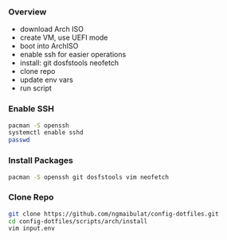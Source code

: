 ### Overview

- download Arch ISO
- create VM, use UEFI mode
- boot into ArchISO
- enable ssh for easier operations
- install: git dosfstools neofetch
- clone repo
- update env vars
- run script

### Enable SSH

```bash
pacman -S openssh
systemctl enable sshd
passwd
```

### Install Packages

```bash
pacman -S openssh git dosfstools vim neofetch
```

### Clone Repo

```bash
git clone https://github.com/ngmaibulat/config-dotfiles.git
cd config-dotfiles/scripts/arch/install
vim input.env
```

